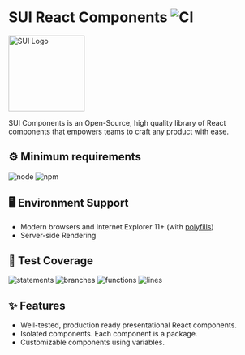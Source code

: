 # SUI React Components ![CI](https://github.com/SUI-Components/sui-components/workflows/CI/badge.svg)

<img src="https://avatars2.githubusercontent.com/u/13288987?s=200&v=4" alt="SUI Logo" width="150">

SUI Components is an Open-Source, high quality library of React components that empowers teams to craft any product with ease.

## ⚙️ Minimum requirements
![node](https://shields.io/badge/node-v16+-lightgray?logo=nodedotjs&logoWidth=20&style=for-the-badge)
![npm](https://shields.io/badge/npm-v7+-lightgrey?logo=npm&logoWidth=20&style=for-the-badge)

## 🖥 Environment Support

- Modern browsers and Internet Explorer 11+ (with [polyfills](https://github.com/SUI-Components/sui/tree/master/packages/sui-polyfills))
- Server-side Rendering

## 🧪 Test Coverage

![statements](https://shields.io/badge/statements-64.81%25-red)
![branches](https://shields.io/badge/branches-48.22%25-550000)
![functions](https://shields.io/badge/functions-47.66%25-550000)
![lines](https://shields.io/badge/lines-66.66%25-red)

## ✨ Features

- Well-tested, production ready presentational React components.
- Isolated components. Each component is a package.
- Customizable components using variables.
